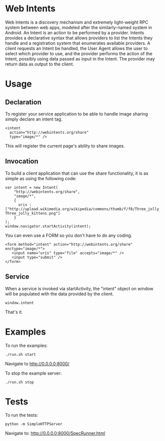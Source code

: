 Web Intents
===========

Web Intents is a discovery mechanism and extremely light-weight RPC system between web apps, modeled after the similarly-named system in Android.  An Intent is an action to be performed by a provider.  Intents provides a declarative syntax that allows providers to list the Intents they handle and a registration system that enumerates available providers.  A client requests an Intent be handled, the User Agent allows the user to select which provider to use, and the provider performs the action of the Intent, possibly using data passed as input in the Intent.  The provider may return data as output to the client.

Usage
=====

Declaration
-----------

To register your service application to be able to handle image sharing simply declare an intent tag.

    <intent 
      action="http://webintents.org/share"
      type="image/*" />

This will register the current page's ability to share images. 

Invocation
----------

To build a client application that can use the share functionality, it is as simple as using the following code: 

    var intent = new Intent(
        "http://webintents.org/share", 
        "image/*", 
        { 
          uris : ["http://upload.wikimedia.org/wikipedia/commons/thumb/f/f8/Three_jolly_kittens.png/800px-Three_jolly_kittens.png"] 
        }
    );
    window.navigator.startActivity(intent);

You can even use a FORM so you don't have to do any coding.

    <form method="intent" action="http://webintents.org/share" enctype="image/*">
       <input name="uris" type="file" accepts="image/*" />
       <input type="submit" />
    </form>

Service
-------

When a service is invoked via startActivity, the "intent" object on window will be populated with the data provided by the client.

    window.intent

That's it.

Examples
========

To run the examples:

    ./run.sh start

Navigate to http://0.0.0.0:8000/

To stop the example server:

    ./run.sh stop

Tests
=====

To run the tests:

    python -m SimpleHTTPServer

Navigate to: http://0.0.0.0:8000/SpecRunner.html

